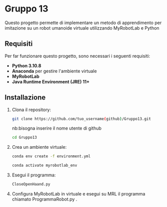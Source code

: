 # Gruppo 13

Questo progetto permette di implementare un metodo di apprendimento per imitazione su un robot umanoide virtuale utilizzando MyRobotLab e Python

## Requisiti

Per far funzionare questo progetto, sono necessari i seguenti requisiti:
- **Python 3.10.8** 
- **Anaconda** per gestire l'ambiente virtuale
- **MyRobotLab** 
- **Java Runtime Environment (JRE) 11+**

## Installazione

1. Clona il repository:
   ```bash
   git clone https://github.com/tuo_username(github)/Gruppo13.git
   ```
   nb:bisogna inserire il nome utente di github
   ```bash
   cd Gruppo13
   ```
   
2. Crea un ambiente virtuale:
   ```bash
   conda env create -f environment.yml
   ```
   ```bash
   conda activate myrobotlab_env
   ```
   
3. Esegui il programma:
   ```bash
   CloseOpenHaand.py
   ```
   
4. Configura MyRobotLab in virtuale e esegui su MRL il programma chiamato ProgrammaRobot.py .

